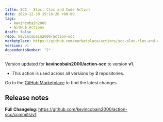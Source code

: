 ```yaml
---
title: SCC - Sloc, Cloc and Code Action
date: 2023-12-30 19:18:20 +00:00
tags:
  - kevincobain2000
  - GitHub Actions
draft: false
repo: kevincobain2000/action-scc
marketplace: https://github.com/marketplace/actions/scc-sloc-cloc-and-code-action
version: v1
dependentsNumber: "2"
---
```



Version updated for **kevincobain2000/action-scc** to version **v1**.
- This action is used across all versions by **2** repositories.

Go to the [GitHub Marketplace](https://github.com/marketplace/actions/scc-sloc-cloc-and-code-action) to find the latest changes.

## Release notes

**Full Changelog**: https://github.com/kevincobain2000/action-scc/commits/v1
